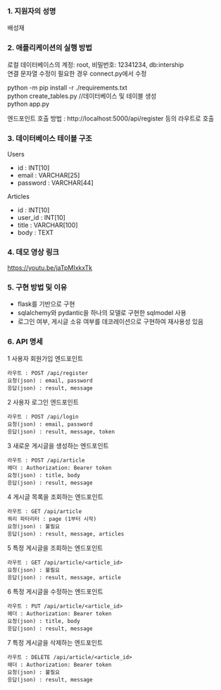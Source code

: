 ### 1. 지원자의 성명

배성재

### 2. 애플리케이션의 실행 방법

로컬 데이터베이스의 계정: root, 비밀번호: 12341234, db:intership  
연결 문자열 수정이 필요한 경우 connect.py에서 수정

python -m pip install -r ./requirements.txt  
python create_tables.py //데이터베이스 및 테이블 생성  
python app.py

엔드포인트 호출 방법 : http://localhost:5000/api/register 등의 라우트로 호출

### 3. 데이터베이스 테이블 구조

Users

- id : INT[10]
- email : VARCHAR[25]
- password : VARCHAR[44]

Articles

- id : INT[10]
- user_id : INT[10]
- title : VARCHAR[100]
- body : TEXT

### 4. 데모 영상 링크

https://youtu.be/jaTpMIxkxTk

### 5. 구현 방법 및 이유

- flask를 기반으로 구현
- sqlalchemy와 pydantic을 하나의 모델로 구현한 sqlmodel 사용
- 로그인 여부, 게시글 소유 여부를 데코레이션으로 구현하여 재사용성 있음

### 6. API 명세

1 사용자 회원가입 엔드포인트

    라우트 : POST /api/register
    요청(json) : email, password
    응답(json) : result, message

2 사용자 로그인 엔드포인트

    라우트 : POST /api/login
    요청(json) : email, password
    응답(json) : result, message, token

3 새로운 게시글을 생성하는 엔드포인트

    라우트 : POST /api/article
    헤더 : Authorization: Bearer token
    요청(json) : title, body
    응답(json) : result, message

4 게시글 목록을 조회하는 엔드포인트

    라우트 : GET /api/article
    쿼리 파타리터 : page (1부터 시작)
    요청(json) : 불필요
    응답(json) : result, message, articles

5 특정 게시글을 조회하는 엔드포인트

    라우트 : GET /api/article/<article_id>
    요청(json) : 불필요
    응답(json) : result, message, article

6 특정 게시글을 수정하는 엔드포인트

    라우트 : PUT /api/article/<article_id>
    헤더 : Authorization: Bearer token
    요청(json) : title, body
    응답(json) : result, message

7 특정 게시글을 삭제하는 엔드포인트

    라우트 : DELETE /api/article/<article_id>
    헤더 : Authorization: Bearer token
    요청(json) : 불필요
    응답(json) : result, message
